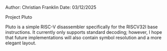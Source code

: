 Author: Christian Franklin
Date: 03/12/2025

Project Pluto

Pluto is a simple RISC-V disassembler specifically for the RISCV32I base instructions. It currently only supports standard decoding; however, 
I hope that future implementations will also contain symbol resolution and a more elegant layout.
